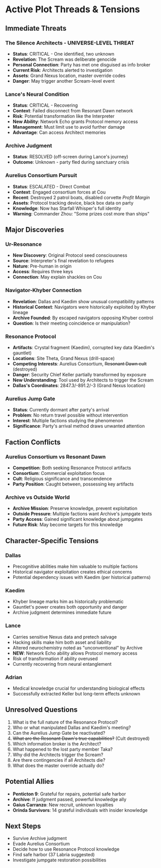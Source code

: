 # Active Plot Threads & Tensions

## Immediate Threats

### The Silence Architects - UNIVERSE-LEVEL THREAT
- **Status**: CRITICAL - One identified, two unknown
- **Revelation**: The Scream was deliberate genocide
- **Personal Connection**: Party has met one disguised as info broker
- **Current Risk**: Architects alerted to investigation
- **Assets**: Grand Nexus location, master override codes
- **Danger**: May trigger another Scream-level event

### Lance's Neural Condition
- **Status**: CRITICAL - Recovering
- **Context**: Failed disconnect from Resonant Dawn network
- **Risk**: Potential transformation like the Interpreter
- **New Ability**: Network Echo grants Protocol memory access
- **Management**: Must limit use to avoid further damage
- **Advantage**: Can access Architect memories

### Archive Judgment
- **Status**: RESOLVED (off-screen during Lance's journey)
- **Outcome**: Unknown - party fled during sanctuary crisis

### Aurelius Consortium Pursuit
- **Status**: ESCALATED - Direct Combat
- **Context**: Engaged consortium forces at Cou
- **Recent**: Destroyed 2 patrol boats, disabled corvette *Profit Margin*
- **Assets**: Protocol tracking device, black box data on party
- **Knowledge**: Now has Starfall Whisper's full identity
- **Warning**: Commander Zhou: "Some prizes cost more than ships"

## Major Discoveries

### Ur-Resonance
- **New Discovery**: Original Protocol seed consciousness
- **Source**: Interpreter's final revelation to refugees
- **Nature**: Pre-human in origin
- **Access**: Requires three keys
- **Connection**: May explain shackles on Cou

### Navigator-Khyber Connection
- **Revelation**: Dallas and Kaedim show unusual compatibility patterns
- **Historical Context**: Navigators were historically exploited by Khyber lineage
- **Archive Founded**: By escaped navigators opposing Khyber control
- **Question**: Is their meeting coincidence or manipulation?

### Resonance Protocol
- **Artifacts**: Crystal fragment (Kaedim), corrupted key data (Kaedim's gauntlet)
- **Locations**: Site Theta, Grand Nexus (drill-space)
- **Competing Interests**: Aurelius Consortium, ~~Resonant Dawn cult~~ (destroyed)
- **Danger**: Security Chief Keller partially transformed by exposure
- **New Understanding**: Tool used by Architects to trigger the Scream
- **Dallas's Coordinates**: 2847.3/-891.2/-3 (Grand Nexus location)

### Aurelius Jump Gate
- **Status**: Currently dormant after party's arrival
- **Problem**: No return travel possible without intervention
- **Interest**: Multiple factions studying the phenomenon
- **Significance**: Party's arrival method draws unwanted attention

## Faction Conflicts

### Aurelius Consortium vs Resonant Dawn
- **Competition**: Both seeking Resonance Protocol artifacts
- **Consortium**: Commercial exploitation focus
- **Cult**: Religious significance and transcendence
- **Party Position**: Caught between, possessing key artifacts

### Archive vs Outside World
- **Archive Mission**: Preserve knowledge, prevent exploitation
- **Outside Pressure**: Multiple factions want Archive's jumpgate texts
- **Party Access**: Gained significant knowledge about jumpgates
- **Future Risk**: May become targets for this knowledge

## Character-Specific Tensions

### Dallas
- Precognitive abilities make him valuable to multiple factions
- Historical navigator exploitation creates ethical concerns
- Potential dependency issues with Kaedim (per historical patterns)

### Kaedim
- Khyber lineage marks him as historically problematic
- Gauntlet's power creates both opportunity and danger
- Archive judgment determines immediate future

### Lance
- Carries sensitive Nexus data and pretech salvage
- Hacking skills make him both asset and liability
- Altered neurochemistry noted as "unconventional" by Archive
- **NEW**: Network Echo ability allows Protocol memory access
- Risk of transformation if ability overused
- Currently recovering from neural entanglement

### Adrian
- Medical knowledge crucial for understanding biological effects
- Successfully extracted Keller but long-term effects unknown

## Unresolved Questions

1. What is the full nature of the Resonance Protocol?
2. Who or what manipulated Dallas and Kaedim's meeting?
3. Can the Aurelius Jump Gate be reactivated?
4. ~~What are the Resonant Dawn's true capabilities?~~ (Cult destroyed)
5. Which information broker is the Architect?
6. What happened to the lost party member Taka?
7. Why did the Architects trigger the Scream?
8. Are there contingencies if all Architects die?
9. What does the master override actually do?

## Potential Allies

- **Penticton 9**: Grateful for repairs, potential safe harbor
- **Archive**: If judgment passed, powerful knowledge ally
- **Gaius Carranzo**: New recruit, unknown loyalties
- **Orinda Survivors**: 14 grateful individuals with insider knowledge

## Next Steps
- Survive Archive judgment
- Evade Aurelius Consortium
- Decide how to use Resonance Protocol knowledge
- Find safe harbor (37 Labria suggested)
- Investigate jumpgate restoration possibilities